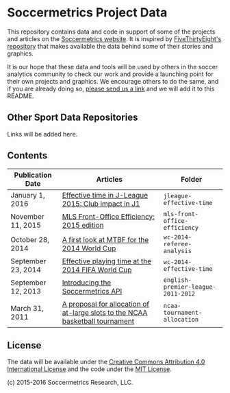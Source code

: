 # Soccermetrics Project Data

This repository contains data and code in support of some of the projects and articles on the [Soccermetrics website](http://www.soccermetrics.net).  It is inspired by [FiveThirtyEight's repository](https://github.com/fivethirtyeight/data) that makes available the data behind some of their stories and graphics.

It is our hope that these data and tools will be used by others in the soccer analytics community to check our work and provide a launching point for their own projects and graphics.  We encourage others to do the same, and if you are already doing so, [please send us a link](mailto:info@soccermetrics.net) and we will add it to this README.

## Other Sport Data Repositories

Links will be added here.

## Contents

Publication Date | Articles | Folder
-----------------|----------|---------
January 1, 2016 | [Effective time in J-League 2015: Club impact in J1](http://www.soccermetrics.net/match-quality-metrics/j-league-div-1-2015-effective-time-club-impact) | `jleague-effective-time`
November 11, 2015 | [MLS Front-Office Efficiency: 2015 edition](http://www.soccermetrics.net/football-business-analytics/front-office-efficiency-football-business-analytics/mls-front-office-efficiency-2015-edition) | `mls-front-office-efficiency`
October 28, 2014 | [A first look at MTBF for the 2014 World Cup](http://www.soccermetrics.net/team-performance/a-first-look-at-mtbf-for-the-2014-world-cup) | `wc-2014-referee-analysis`
September 23, 2014 | [Effective playing time at the 2014 FIFA World Cup](http://www.soccermetrics.net/soccermetrics-api/effective-playing-time-2014-fifa-world-cup) | `wc-2014-effective-time`
September 12, 2013 | [Introducing the Soccermetrics API](http://www.soccermetrics.net/soccer-database-development/introducing-the-soccermetrics-api) | `english-premier-league-2011-2012`
March 31, 2011 | [A proposal for allocation of at-large slots to the NCAA basketball tournament](http://www.soccermetrics.net/clubleague-coefficients/allocation-proposal-at-large-slots-to-ncaa-basketball-tournament) | `ncaa-tournament-allocation`

## License

The data will be available under the [Creative Commons Attribution 4.0 International License](http://creativecommons.org/licenses/by/4.0/) and the code under the [MIT License](https://opensource.org/licenses/MIT).

(c) 2015-2016 Soccermetrics Research, LLC.

